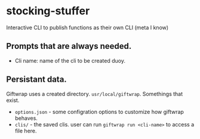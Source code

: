 # stocking-stuffer
Interactive CLI to publish functions as their own CLI (meta I know)


## Prompts that are always needed. 

- Cli name: name of the cli to be created duoy.


## Persistant data.

Giftwrap uses a created directory. `usr/local/giftwrap`. Somethings that exist.

+ `options.json` - some configration options to customize how giftwrap behaves.
+ `clis/` - the saved clis. user can run `giftwrap run <cli-name>` to access a file here.